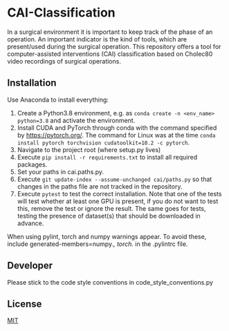 # CAI-Classification
In a surgical environment it is important to keep track of the phase of an operation. An important indicator is the kind of tools, which are present/used during the surgical operation. This repository offers a tool for computer-assisted interventions (CAI) classification based on Cholec80 video recordings of surgical operations. 

## Installation
Use Anaconda to install everything:

1. Create a Python3.8 environment, e.g. as ```conda create -n <env_name> python=3.8```
and activate the environment.
2. Install CUDA and PyTorch through conda with the command specified by https://pytorch.org/. The command for Linux was at the time ```conda install pytorch torchvision cudatoolkit=10.2 -c pytorch```.
3. Navigate to the project root (where setup.py lives)
4. Execute ```pip install -r requirements.txt``` to install all required packages.
5. Set your paths in cai.paths.py.
6. Execute ```git update-index --assume-unchanged cai/paths.py``` so that changes in the paths file are not tracked in the repository.
7. Execute ```pytest``` to test the correct installation. Note that one of the tests will test whether at least one GPU is present, if you do not want to test this, remove the test or ignore the result. The same goes for tests, testing the presence of dataset(s) that should be downloaded in advance.

When using pylint, torch and numpy warnings appear. To avoid these, include generated-members=numpy.*, torch.* in the .pylintrc file.

## Developer
Please stick to the code style conventions in code_style_conventions.py

## License
[MIT](https://choosealicense.com/licenses/mit/)
